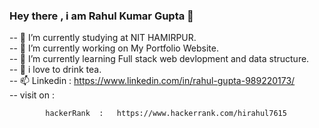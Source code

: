  ### Hey there , i am Rahul Kumar Gupta 👋
--  👯 I’m currently studying at NIT HAMIRPUR. <br>
-- 🔭 I’m currently working on My Portfolio Website.<br>
-- 🌱 I’m currently learning Full stack web devlopment and data structure.<br>
-- :tea: i love to drink tea.<br>
--  📫 Linkedin : https://www.linkedin.com/in/rahul-gupta-989220173/ <br>
 -- visit on  : 
             
            hackerRank  :   https://www.hackerrank.com/hirahul7615
